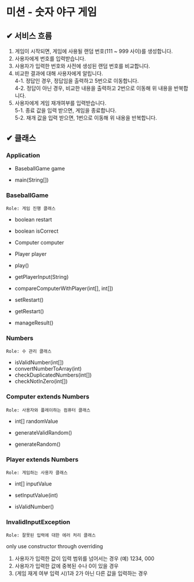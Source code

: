 # 미션 - 숫자 야구 게임

## ✔ 서비스 흐름
1. 게임이 시작되면, 게임에 사용될 랜덤 번호(111 ~ 999 사이)를 생성합니다.
2. 사용자에게 번호를 입력받습니다.
3. 사용자가 입력한 번호와 사전에 생성된 랜덤 번호를 비교합니다.
4. 비교한 결과에 대해 사용자에게 알립니다.<br>
   4-1. 정답인 경우, 정답임을 출력하고 5번으로 이동합니다.<br>
   4-2. 정답이 아닌 경우, 비교한 내용을 출력하고 2번으로 이동해 위 내용을 반복합니다.
5. 사용자에게 게임 재개여부를 입력받습니다.<br>
   5-1. 종료 값을 입력 받으면, 게임을 종료합니다.<br>
   5-2. 재개 값을 입력 받으면, 1번으로 이동해 위 내용을 반복합니다.

## ✔ 클래스
### Application
- BaseballGame game

- main(String[])

### BaseballGame
`Role: 게임 진행 클래스`

- boolean restart
- boolean isCorrect
- Computer computer
- Player player

- play()
- getPlayerInput(String)
- compareComputerWithPlayer(int[], int[])
- setRestart()
- getRestart()
- manageResult()

### Numbers
`Role: 수 관리 클래스`

- isValidNumber(int[])
- convertNumberToArray(int)
- checkDuplicatedNumbers(int[])
- checkNotInZero(int[])

### Computer extends Numbers
`Role: 사용자와 플레이하는 컴퓨터 클래스`

- int[] randomValue

- generateValidRandom()
- generateRandom()

### Player extends Numbers
`Role: 게임하는 사용자 클래스`

- int[] inputValue

- setInputValue(int)
- isValidNumber()

### InvalidInputException
`Role: 잘못된 입력에 대한 에러 처리 클래스`

only use constructor through overriding

1. 사용자가 입력한 값이 입력 범위를 넘어서는 경우 (예) 1234, 000
2. 사용자가 입력한 값에 중복된 수나 0이 있을 경우
3. (게임 재게 여부 입력 시)1과 2가 아닌 다른 값을 입력하는 경우
